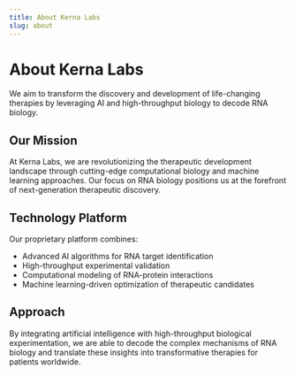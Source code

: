 ```yaml
---
title: About Kerna Labs
slug: about
---
```


# About Kerna Labs

We aim to transform the discovery and development of life-changing therapies by leveraging AI and high-throughput biology to decode RNA biology.

## Our Mission

At Kerna Labs, we are revolutionizing the therapeutic development landscape through cutting-edge computational biology and machine learning approaches. Our focus on RNA biology positions us at the forefront of next-generation therapeutic discovery.

## Technology Platform

Our proprietary platform combines:
- Advanced AI algorithms for RNA target identification
- High-throughput experimental validation
- Computational modeling of RNA-protein interactions
- Machine learning-driven optimization of therapeutic candidates

## Approach

By integrating artificial intelligence with high-throughput biological experimentation, we are able to decode the complex mechanisms of RNA biology and translate these insights into transformative therapies for patients worldwide.